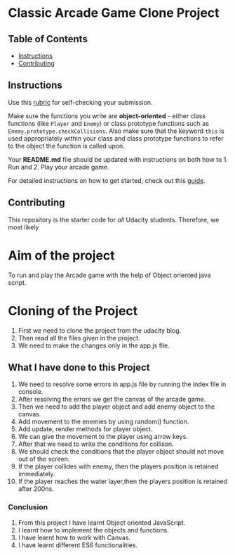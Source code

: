 # Classic Arcade Game Clone Project

## Table of Contents

-   [Instructions](#instructions)
-   [Contributing](#contributing)

## Instructions

Use this [rubric](https://review.udacity.com/#!/rubrics/15/view) for self-checking your submission.

Make sure the functions you write are **object-oriented** - either class functions (like `Player` and `Enemy`) or class prototype functions such as `Enemy.prototype.checkCollisions`. Also make sure that the keyword `this` is used appropriately within your class and class prototype functions to refer to the object the function is called upon.

Your **README.md** file should be updated with instructions on both how to 1. Run and 2. Play your arcade game.

For detailed instructions on how to get started, check out this [guide](https://docs.google.com/document/d/1v01aScPjSWCCWQLIpFqvg3-vXLH2e8_SZQKC8jNO0Dc/pub?embedded=true).

## Contributing

This repository is the starter code for _all_ Udacity students. Therefore, we most likely

# Aim of the project

To run and play the Arcade game with the help of Object oriented java script.

# Cloning of the Project

1.  First we need to clone the project from the udacity blog.
2.  Then read all the files given in the project.
3.  We need to make the changes only in the app.js file.

## What I have done to this Project
1.  We need to resolve some errors in app.js file by running the index file in console.
2.  After resolving the errors we get the canvas of the arcade game.
3.  Then we need to add the player object and add enemy object to the canvas.
4.  Add movement to the enemies by using random() function.
5.  Add update, render methods for player object.
6.  We can give the movement to the player using arrow keys.
7.  After that we need to write the conditions for collison.
8.  We should check the conditions that the player object should not move out of the screen.
9. If the player collides with enemy, then the players position is retained immediately.
10. If the player reaches the water layer,then the players position is retained after 200ns.

### Conclusion

1.  From this project I have learnt Object oriented JavaScript.
2.  I learnt how to implement the objects and functions.
3.  I have learnt how to work with Canvas.
4.  I have learnt different ES6 functionalities.
